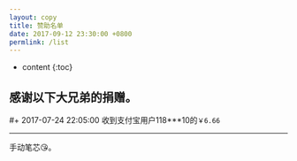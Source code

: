 ```yaml
---
layout: copy
title: 赞助名单
date: 2017-09-12 23:30:00 +0800
permlink: /list
---
```


* content
{:toc}

感谢以下大兄弟的捐赠。
-------------------------

#+ 2017-07-24 22:05:00 收到支付宝用户118***10的`￥6.66`

-------------------------
手动笔芯😘。
